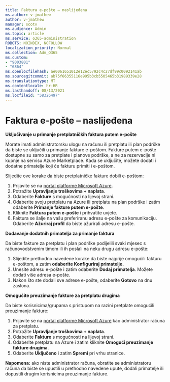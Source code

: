 ```yaml
---
title: Faktura e-pošte – naslijeđena
ms.author: v-jmathew
author: v-jmathew
manager: scotv
ms.audience: Admin
ms.topic: article
ms.service: o365-administration
ROBOTS: NOINDEX, NOFOLLOW
localization_priority: Normal
ms.collection: Adm_O365
ms.custom:
- "9003801"
- "6864"
ms.openlocfilehash: ae0061651012e12ec5792c4c27df99c0092141ab
ms.sourcegitcommit: ab75f66355116e995b3cb5505465b31989339e28
ms.translationtype: MT
ms.contentlocale: hr-HR
ms.lasthandoff: 08/13/2021
ms.locfileid: "58326497"
---
```

# <a name="e-mail-invoice---legacy"></a>Faktura e-pošte – naslijeđena

**Uključivanje u primanje pretplatničkih faktura putem e-pošte**

Morate imati administratorsku ulogu na računu ili pretplatu ili plan podrške da biste se uključili u primanje fakture e-poštom. Fakture putem e-pošte dostupne su samo za pretplate i planove podrške, a ne za rezervacije ni kupnje na servisu Azure Marketplace. Kada se uključite, možete dodati i dodatne primatelje koji će fakturu primiti i e-poštom.

Slijedite ove korake da biste pretplatničke fakture dobili e-poštom:

1. Prijavite se na [portal platforme Microsoft Azure](https://portal.azure.com/).
2. Potražite **Upravljanje troškovima + naplata**.
3. Odaberite **Fakture** s mogućnosti na lijevoj strani.
4. Odaberite svoju pretplatu na Azure ili pretplatu na plan podrške i zatim odaberite **Primanje fakture putem e-pošte**.
5. Kliknite **Faktura putem e-pošte** i prihvatite uvjete.
6. Faktura se šalje na vašu preferiranu adresu e-pošte za komunikaciju. Odaberite **Ažuriraj profil** da biste ažurirali adresu e-pošte.

**Dodavanje dodatnih primatelja za primanje faktura**

Da biste fakture za pretplatu i plan podrške podijelili svaki mjesec s računovodstvenim timom ili ih poslali na neku drugu adresu e-pošte:

1. Slijedite prethodno navedene korake da biste najprije omogućili fakturu e-poštom, a zatim **odaberite Konfiguriraj primatelje.**
2. Unesite adresu e-pošte i zatim odaberite **Dodaj primatelja**. Možete dodati više adresa e-pošte.
3. Nakon što ste dodali sve adrese e-pošte, odaberite **Gotovo** na dnu zaslona.

**Omogućite preuzimanje fakture za pretplatu drugima**

Da biste korisnicima/grupama s pristupom na razini pretplate omogućili preuzimanje fakture:

1. Prijavite se na [portal platforme Microsoft Azure](https://portal.azure.com/) kao administrator računa za pretplatu.
2. Potražite **Upravljanje troškovima + naplata**.
3. Odaberite **Fakture** s mogućnosti na lijevoj strani.
4. Odaberite pretplatu na Azure i zatim kliknite **Omogući preuzimanje fakture drugima**.
5. Odaberite **Uključeno** i zatim **Spremi** pri vrhu stranice.

**Napomena:** ako niste administrator računa, obratite se administratoru računa da biste se upustili u prethodno navedene upute, dodali primatelje ili dopustili drugim korisnicima preuzimanje fakture.
